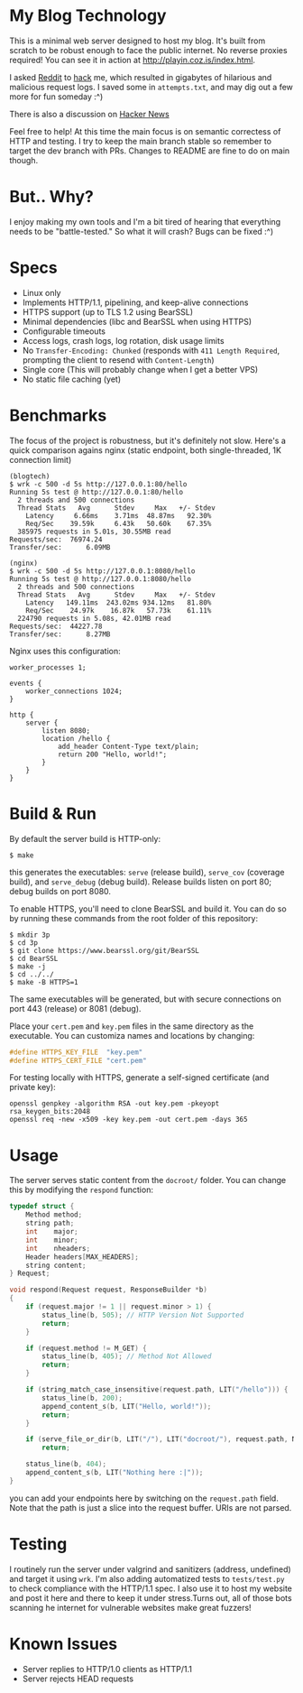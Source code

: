 # My Blog Technology
This is a minimal web server designed to host my blog. It's built from scratch to be robust enough to face the public internet. No reverse proxies required! You can see it in action at http://playin.coz.is/index.html.

I asked [Reddit](https://www.reddit.com/r/C_Programming/comments/1falo3b/using_my_c_web_server_to_host_a_blog_you_cant/) to [hack](https://www.reddit.com/r/hacking/comments/1fcc5hd/im_using_my_custom_c_webserver_to_host_my_blog_no/) me, which resulted in gigabytes of hilarious and malicious request logs. I saved some in `attempts.txt`, and may dig out a few more for fun someday :^)

There is also a discussion on [Hacker News](https://news.ycombinator.com/item?id=41642151)

Feel free to help! At this time the main focus is on semantic correctess of HTTP and testing. I try to keep the main branch stable so remember to target the dev branch with PRs. Changes to README are fine to do on main though.

# But.. Why?
I enjoy making my own tools and I'm a bit tired of hearing that everything needs to be "battle-tested." So what it will crash? Bugs can be fixed :^)

# Specs
- Linux only
- Implements HTTP/1.1, pipelining, and keep-alive connections
- HTTPS support (up to TLS 1.2 using BearSSL)
- Minimal dependencies (libc and BearSSL when using HTTPS)
- Configurable timeouts
- Access logs, crash logs, log rotation, disk usage limits
- No `Transfer-Encoding: Chunked` (responds with `411 Length Required`, prompting the client to resend with `Content-Length`)
- Single core (This will probably change when I get a better VPS)
- No static file caching (yet)

# Benchmarks
The focus of the project is robustness, but it's definitely not slow. Here's a quick comparison agains nginx (static endpoint, both single-threaded, 1K connection limit)
```
(blogtech)
$ wrk -c 500 -d 5s http://127.0.0.1:80/hello
Running 5s test @ http://127.0.0.1:80/hello
  2 threads and 500 connections
  Thread Stats   Avg      Stdev     Max   +/- Stdev
    Latency     6.66ms    3.71ms  48.87ms   92.30%
    Req/Sec    39.59k     6.43k   50.60k    67.35%
  385975 requests in 5.01s, 30.55MB read
Requests/sec:  76974.24
Transfer/sec:      6.09MB

(nginx)
$ wrk -c 500 -d 5s http://127.0.0.1:8080/hello
Running 5s test @ http://127.0.0.1:8080/hello
  2 threads and 500 connections
  Thread Stats   Avg      Stdev     Max   +/- Stdev
    Latency   149.11ms  243.02ms 934.12ms   81.80%
    Req/Sec    24.97k    16.87k   57.73k    61.11%
  224790 requests in 5.08s, 42.01MB read
Requests/sec:  44227.78
Transfer/sec:      8.27MB
```

Nginx uses this configuration:
```
worker_processes 1;

events {
	worker_connections 1024;
}

http {
	server {
		listen 8080;
		location /hello {
			add_header Content-Type text/plain;
			return 200 "Hello, world!";
		}
	}
}
```

# Build & Run
By default the server build is HTTP-only:
```
$ make
```
this generates the executables: `serve` (release build), `serve_cov` (coverage build), and `serve_debug` (debug build). Release builds listen on port 80; debug builds on port 8080.

To enable HTTPS, you'll need to clone BearSSL and build it. You can do so by running these commands from the root folder of this repository:
```
$ mkdir 3p
$ cd 3p
$ git clone https://www.bearssl.org/git/BearSSL
$ cd BearSSL
$ make -j
$ cd ../../
$ make -B HTTPS=1
```
The same executables will be generated, but with secure connections on port 443 (release) or 8081 (debug).

Place your `cert.pem` and `key.pem` files in the same directory as the executable. You can customiza names and locations by changing:
```c
#define HTTPS_KEY_FILE  "key.pem"
#define HTTPS_CERT_FILE "cert.pem"
```

For testing locally with HTTPS, generate a self-signed certificate (and private key):
```
openssl genpkey -algorithm RSA -out key.pem -pkeyopt rsa_keygen_bits:2048
openssl req -new -x509 -key key.pem -out cert.pem -days 365
```

# Usage
The server serves static content from the `docroot/` folder. You can change this by modifying the `respond` function:
```c
typedef struct {
	Method method;
	string path;
	int    major;
	int    minor;
	int    nheaders;
	Header headers[MAX_HEADERS];
	string content;
} Request;

void respond(Request request, ResponseBuilder *b)
{
	if (request.major != 1 || request.minor > 1) {
		status_line(b, 505); // HTTP Version Not Supported
		return;
	}

	if (request.method != M_GET) {
		status_line(b, 405); // Method Not Allowed
		return;
	}

	if (string_match_case_insensitive(request.path, LIT("/hello"))) {
		status_line(b, 200);
		append_content_s(b, LIT("Hello, world!"));
		return;
	}

	if (serve_file_or_dir(b, LIT("/"), LIT("docroot/"), request.path, NULLSTR, false))
		return;

	status_line(b, 404);
	append_content_s(b, LIT("Nothing here :|"));
}
```
you can add your endpoints here by switching on the `request.path` field. Note that the path is just a slice into the request buffer. URIs are not parsed.

# Testing
I routinely run the server under valgrind and sanitizers (address, undefined) and target it using `wrk`. I'm also adding automatized tests to `tests/test.py` to check compliance with the HTTP/1.1 spec. I also use it to host my website and post it here and there to keep it under stress.Turns out, all of those bots scanning he internet for vulnerable websites make great fuzzers!

# Known Issues
- Server replies to HTTP/1.0 clients as HTTP/1.1
- Server rejects HEAD requests
